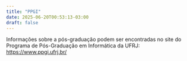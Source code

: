 ```yaml
---
title: "PPGI"
date: 2025-06-20T00:53:13-03:00
draft: false
---
```


Informações sobre a pós-graduação podem ser encontradas no site do Programa de
Pós-Graduação em Informática da UFRJ:\
https://www.ppgi.ufrj.br/


